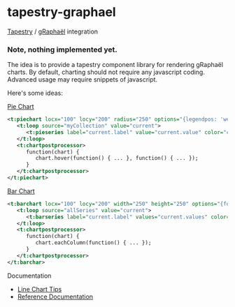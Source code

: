 tapestry-graphael
=================

[Tapestry](http://tapestry.apache.org/) / [gRaphaël](http://g.raphaeljs.com) integration

### Note, nothing implemented yet.


The idea is to provide a tapestry component library for rendering gRaphaël charts. By default, charting should not require any javascript coding. Advanced usage may require snippets of javascript.

Here's some ideas:

[Pie Chart](http://g.raphaeljs.com/reference.html#Paper.piechart)
```xml
<t:piechart locx="100" locy="200" radius="250" options="{legendpos: 'west'}">
   <t:loop source="myCollection" value="current">
      <t:pieseries label="current.label" value="current.value" color="current.color" />
   </t:loop>
   <t:chartpostprocessor>
      function(chart) { 
         chart.hover(function() { ... }, function() { ... });
      }
   </t:chartpostprocessor>
</t:piechart>
```

[Bar Chart](http://g.raphaeljs.com/reference.html#Paper.barchart)
```xml
<t:barchart locx="100" locy="200" width="250" height="250" options="{foo:'bar'}">
   <t:loop source="allSeries" value="current">
      <t:barseries label="current.label" values="current.values" color="current.color" />
   </t:loop>
   <t:chartpostprocessor>
      function(chart) { 
         chart.eachColumn(function() { ... });
      }
   </t:chartpostprocessor>
</t:barchar>
```

Documentation
- [Line Chart Tips](https://www.exratione.com/2011/10/a-few-tips-for-graphael-line-charts)
- [Reference Documentation](http://g.raphaeljs.com/reference.html)
